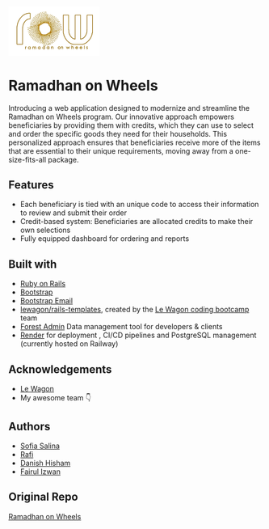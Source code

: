 <img src="https://raw.githubusercontent.com/flabroo/4pm-ROW/master/app/assets/images/LogoROW.png" alt="logo" width="180"/>

# Ramadhan on Wheels
Introducing a web application designed to modernize and streamline the Ramadhan on Wheels program. Our innovative approach empowers beneficiaries by providing them with credits, which they can use to select and order the specific goods they need for their households. This personalized approach ensures that beneficiaries receive more of the items that are essential to their unique requirements, moving away from a one-size-fits-all package.

## Features

- Each beneficiary is tied with an unique code to access their information to review and submit their order
- Credit-based system: Beneficiaries are allocated credits to make their own selections
- Fully equipped dashboard for ordering and reports


## Built with

- [Ruby on Rails](https://rubyonrails.org/)
- [Bootstrap](https://getbootstrap.com/)
- [Bootstrap Email](https://bootstrapemail.com/)
- [lewagon/rails-templates](https://github.com/lewagon/rails-templates), created by the [Le Wagon coding bootcamp](https://www.lewagon.com) team
- [Forest Admin](https://www.forestadmin.com/) Data management tool for developers & clients
- [Render](https://render.com/) for deployment , CI/CD pipelines and PostgreSQL management (currently hosted on Railway)


<!-- ## Demo

- Order from Search <br/>
<img src="https://media.giphy.com/media/755r9yLs4ZiyCb3jeN/giphy.gif" width="229" height="480"/>
- Order from Template <br/><br/>
<img src="https://media.giphy.com/media/OXAOkrerQe4fGZpSCN/giphy.gif" width="229" height="480"/>
- Order from Low Items <br/><br/>
<img src="https://media.giphy.com/media/m6Djlj3FIhKbIqliBu/giphy.gif" width="229" height="480"/> -->

<!-- ## Roadmap (v2)

- Browser support for desktop
- Social aspect to interact (allow users to submit routes and upvote)
- Support for dispatch bicycle riders
- Transition to mobile app using [React Native](https://reactnative.dev/) -->


## Acknowledgements

 - [Le Wagon](https://www.lewagon.com/)
 - My awesome team 👇


## Authors

- [Sofia Salina](https://github.com/sofxsal)
- [Rafi](https://github.com/lionheartSG)
- [Danish Hisham](https://github.com/DanHisham)
- [Fairul Izwan](https://github.com/flabroo)

## Original Repo

[Ramadhan on Wheels](https://github.com/lionheartSG/rails-4pm)
